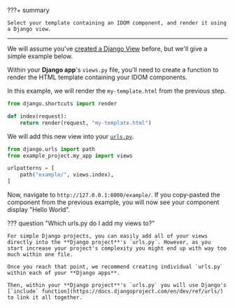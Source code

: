 ???+ summary

    Select your template containing an IDOM component, and render it using a Django view.

---

We will assume you've [created a Django View](https://docs.djangoproject.com/en/dev/intro/tutorial01/#write-your-first-view) before, but we'll give a simple example below.

Within your **Django app**'s `views.py` file, you'll need to create a function to render the HTML template containing your IDOM components.

In this example, we will render the `my-template.html` from the previous step.

```python title="views.py"
from django.shortcuts import render

def index(request):
    return render(request, "my-template.html")
```

We will add this new view into your [`urls.py`](https://docs.djangoproject.com/en/dev/intro/tutorial01/#write-your-first-view).

```python title="urls.py"
from django.urls import path
from example_project.my_app import views

urlpatterns = [
    path("example/", views.index),
]
```

Now, navigate to `http://127.0.0.1:8000/example/`. If you copy-pasted the component from the previous example, you will now see your component display "Hello World".

??? question "Which urls.py do I add my views to?"

    For simple Django projects, you can easily add all of your views directly into the **Django project**'s `urls.py`. However, as you start increase your project's complexity you might end up with way too much within one file.

    Once you reach that point, we recommend creating individual `urls.py` within each of your **Django apps**.

    Then, within your **Django project**'s `urls.py` you will use Django's [`include` function](https://docs.djangoproject.com/en/dev/ref/urls/) to link it all together.
